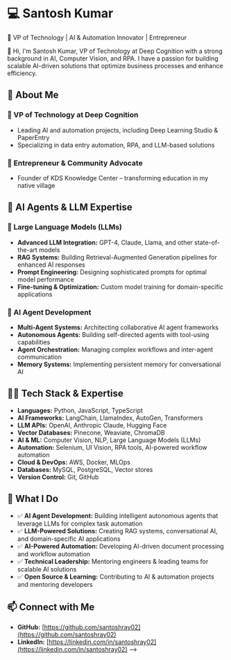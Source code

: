 # 💻 Santosh Kumar
🚀 VP of Technology | AI & Automation Innovator | Entrepreneur

👋 Hi, I'm Santosh Kumar, VP of Technology at Deep Cognition with a strong background in AI, Computer Vision, and RPA. I have a passion for building scalable AI-driven solutions that optimize business processes and enhance efficiency.

## 🔹 About Me

### 🎯 VP of Technology at Deep Cognition
- Leading AI and automation projects, including Deep Learning Studio & PaperEntry
- Specializing in data entry automation, RPA, and LLM-based solutions

### 🏢 Entrepreneur & Community Advocate
- Founder of KDS Knowledge Center – transforming education in my native village

## 🤖 AI Agents & LLM Expertise

### 🧠 Large Language Models (LLMs)
- **Advanced LLM Integration:** GPT-4, Claude, Llama, and other state-of-the-art models
- **RAG Systems:** Building Retrieval-Augmented Generation pipelines for enhanced AI responses
- **Prompt Engineering:** Designing sophisticated prompts for optimal model performance
- **Fine-tuning & Optimization:** Custom model training for domain-specific applications

### 🤝 AI Agent Development
- **Multi-Agent Systems:** Architecting collaborative AI agent frameworks
- **Autonomous Agents:** Building self-directed agents with tool-using capabilities
- **Agent Orchestration:** Managing complex workflows and inter-agent communication
- **Memory Systems:** Implementing persistent memory for conversational AI

## 👨‍💻 Tech Stack & Expertise
- **Languages:** Python, JavaScript, TypeScript
- **AI Frameworks:** LangChain, LlamaIndex, AutoGen, Transformers
- **LLM APIs:** OpenAI, Anthropic Claude, Hugging Face
- **Vector Databases:** Pinecone, Weaviate, ChromaDB
- **AI & ML:** Computer Vision, NLP, Large Language Models (LLMs)
- **Automation:** Selenium, UI Vision, RPA tools, AI-powered workflow automation
- **Cloud & DevOps:** AWS, Docker, MLOps
- **Databases:** MySQL, PostgreSQL, Vector stores
- **Version Control:** Git, GitHub

## 🌟 What I Do
- ✅ **AI Agent Development:** Building intelligent autonomous agents that leverage LLMs for complex task automation
- ✅ **LLM-Powered Solutions:** Creating RAG systems, conversational AI, and domain-specific AI applications
- ✅ **AI-Powered Automation:** Developing AI-driven document processing and workflow automation
- ✅ **Technical Leadership:** Mentoring engineers & leading teams for scalable AI solutions
- ✅ **Open Source & Learning:** Contributing to AI & automation projects and mentoring developers

## 📫 Connect with Me
- **GitHub:** [https://github.com/santoshray02](https://github.com/santoshray02)
- **LinkedIn:** [https://linkedin.com/in/santoshray02](https://linkedin.com/in/santoshray02)
-->
